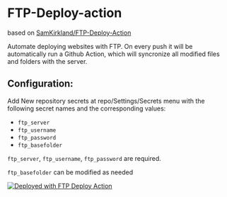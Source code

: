 # FTP-Deploy-action

based on [SamKirkland/FTP-Deploy-Action](https://github.com/SamKirkland/FTP-Deploy-Action)

Automate deploying websites with FTP. On every push it will be automatically run a Github Action, which will syncronize all modified files and folders with the server.

## Configuration:

Add New repository secrets at repo/Settings/Secrets menu with the following secret names and the corresponding values:
- `ftp_server`
- `ftp_username`
- `ftp_password`
- `ftp_basefolder`

`ftp_server`, `ftp_username`, `ftp_password` are required.

`ftp_basefolder` can be modified as needed

[<img alt="Deployed with FTP Deploy Action" src="https://img.shields.io/badge/Deployed With-FTP DEPLOY ACTION-%3CCOLOR%3E?style=for-the-badge&color=0077b6">](https://github.com/SamKirkland/FTP-Deploy-Action)

